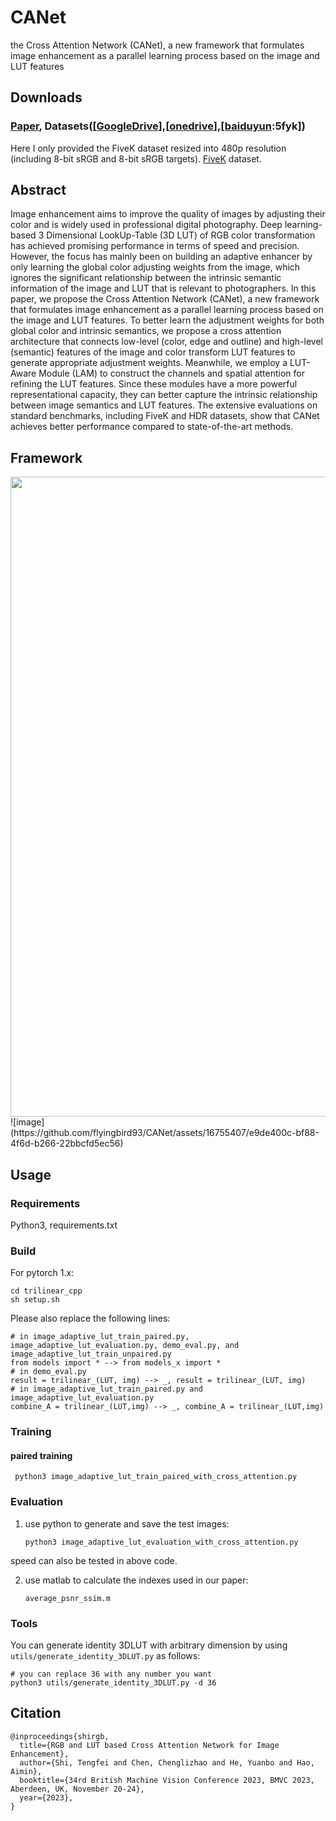 # CANet
 the Cross Attention Network (CANet), a new framework that formulates image enhancement as a parallel learning process based on the image and LUT features

## Downloads
### [Paper]([https://papers.bmvc2023.org/0348.pdf]), Datasets([[GoogleDrive](https://drive.google.com/drive/folders/1Y1Rv3uGiJkP6CIrNTSKxPn1p-WFAc48a?usp=sharing)],[[onedrive](https://connectpolyu-my.sharepoint.com/:f:/g/personal/16901447r_connect_polyu_hk/EqNGuQUKZe9Cv3fPG08OmGEBbHMUXey2aU03E21dFZwJyg?e=QNCMMZ)],[[baiduyun](https://pan.baidu.com/s/1CsQRFsEPZCSjkT3Z1X_B1w):5fyk])
Here I only provided the FiveK dataset resized into 480p resolution (including 8-bit sRGB and 8-bit sRGB targets). [FiveK](https://data.csail.mit.edu/graphics/fivek/) dataset.

## Abstract
Image enhancement aims to improve the quality of images by adjusting their color and is widely used in professional digital photography. Deep learning-based 3 Dimensional LookUp-Table (3D LUT) of RGB color transformation has achieved promising performance in terms of speed and precision. However, the focus has mainly been on building an adaptive enhancer by only learning the global color adjusting weights from the image, which ignores the significant relationship between the intrinsic semantic information of the image and LUT that is relevant to photographers. In this paper, we propose the Cross Attention Network (CANet), a new framework that formulates image enhancement as a parallel learning process based on the image and LUT features. To better learn the adjustment weights for both global color and intrinsic semantics, we propose a cross attention architecture that connects low-level (color, edge and outline) and high-level (semantic) features of the image and color transform LUT features to generate appropriate adjustment weights. Meanwhile, we employ a LUT-Aware Module (LAM) to construct the channels and spatial attention for refining the LUT features. Since these modules have a more powerful representational capacity, they can better capture the intrinsic relationship between image semantics and LUT features. The extensive evaluations on standard benchmarks, including FiveK and HDR datasets, show that CANet achieves better performance compared to state-of-the-art methods.

## Framework
<img src="figures/framework.jpg" width="1024px"/>
![image](https://github.com/flyingbird93/CANet/assets/16755407/e9de400c-bf88-4f6d-b266-22bbcfd5ec56)


## Usage

### Requirements
Python3, requirements.txt

### Build
For pytorch 1.x:

    cd trilinear_cpp
    sh setup.sh

Please also replace the following lines:
```
# in image_adaptive_lut_train_paired.py, image_adaptive_lut_evaluation.py, demo_eval.py, and image_adaptive_lut_train_unpaired.py
from models import * --> from models_x import *
# in demo_eval.py
result = trilinear_(LUT, img) --> _, result = trilinear_(LUT, img)
# in image_adaptive_lut_train_paired.py and image_adaptive_lut_evaluation.py
combine_A = trilinear_(LUT,img) --> _, combine_A = trilinear_(LUT,img)
```

### Training
#### paired training
     python3 image_adaptive_lut_train_paired_with_cross_attention.py

### Evaluation
1. use python to generate and save the test images:

       python3 image_adaptive_lut_evaluation_with_cross_attention.py

speed can also be tested in above code.

2. use matlab to calculate the indexes used in our paper:

       average_psnr_ssim.m


### Tools
You can generate identity 3DLUT with arbitrary dimension by using `utils/generate_identity_3DLUT.py` as follows:

```
# you can replace 36 with any number you want
python3 utils/generate_identity_3DLUT.py -d 36
```


## Citation
```
@inproceedings{shirgb,
  title={RGB and LUT based Cross Attention Network for Image Enhancement},
  author={Shi, Tengfei and Chen, Chenglizhao and He, Yuanbo and Hao, Aimin},
  booktitle={34rd British Machine Vision Conference 2023, BMVC 2023, Aberdeen, UK, November 20-24},
  year={2023},
}

```
